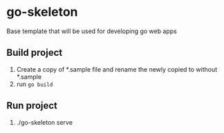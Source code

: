# go-skeleton

Base template that will be used for developing go web apps

## Build project 

1. Create a copy of *.sample file and rename the newly copied to without *.sample 
2. run `go build`

## Run project

1. ./go-skeleton serve

